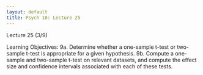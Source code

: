 ```yaml
---
layout: default
title: Psych 10: Lecture 25
---
```

Lecture 25 (3/9)

Learning Objectives:
9a. Determine whether a one-sample t-test or two-sample t-test is appropriate for a given hypothesis.
9b. Compute a one-sample and two-sample t-test on relevant datasets, and compute the effect size and confidence intervals associated with each of these tests.

